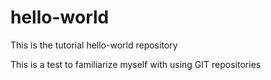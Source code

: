 # hello-world
This is the tutorial hello-world repository

This is a test to familiarize myself with using GIT repositories
